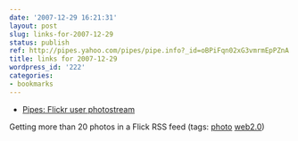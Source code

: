 ```yaml
---
date: '2007-12-29 16:21:31'
layout: post
slug: links-for-2007-12-29
status: publish
ref: http://pipes.yahoo.com/pipes/pipe.info?_id=oBPiFqn02xG3vmrmEpPZnA
title: links for 2007-12-29
wordpress_id: '222'
categories:
- bookmarks
---
```




  * [Pipes: Flickr user photostream](http://pipes.yahoo.com/pipes/pipe.info?_id=oBPiFqn02xG3vmrmEpPZnA)




Getting more than 20 photos in a Flick RSS feed (tags: [photo](http://del.icio.us/eob/photo) [web2.0](http://del.icio.us/eob/web2.0))






